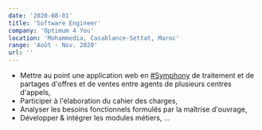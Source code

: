 ```yaml
---
date: '2020-08-01'
title: 'Software Engineer'
company: 'Optimum 4 You'
location: 'Mohammedia, Casablance-Settat, Maroc'
range: 'Août - Nov. 2020'
url: ''
---
```


- Mettre au point une application web en [#Symphony](https://symfony.com/doc/5.2/index.html) de traitement et de partages d'offres et de ventes entre agents de plusieurs centres d'appels,
- Participer à l'élaboration du cahier des charges,
- Analyser les besoins fonctionnels formulés par la maîtrise d'ouvrage,
- Développer & intégrer les modules métiers, ...

